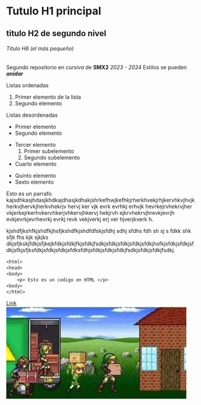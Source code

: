 # Tutulo H1 principal

## titulo H2 de segundo nivel

###### Titulo H6 (el más pequeño)

Segundo repositorio en _cursiva_ de __SMX2__ *2023 - 2024*
Estilos se pueden **_anidar_**

Listas ordenadas

1. Primer elemento de la lista
2. Segundo elemento

Listas desordenadas

* Primer elemento
* Segundo elemento
- Tercer elemento
    1. Primer subelemento
    2. Segundo subelemento
- Cuarto elemento
+ Quinto elemento
+ Sexto elemento

Esto es un parrafo kajsdhkasjhdasjkhdkajdhasjkdhakjshrkefhwjkefhkjrherkhvekjrhjkervhkvjhvjkherkvjhervkjherkvhekrjv hervj ker vjk evrk evrhkj erhvjk hevrkejrvhekrvjher vkjerkejrkerhvkervhkerjvhkervjhkervj hekjrvh ejkrvhekrvjhrevkjevrjh evkjevrkjevrhevrkj evrkj revk vekjverkj erj ver hjverjkverk h.

kjshdfjkshfkjshdfkjhsfjkshdfkjshdfdfskjsfdhj sdhj sfdhs fdh  sh sj s fdkk shk sfjk fhs kjk sjkjks dkjsfjkskjfdkjsfjkejkfdkjsfdkjfkjsfdkjfsdkjsfdkjsfdkjsfdkjsfdkjhsfkjsfdkjsfdkjsfdkjsfkjsfjksfdkjsfdkjsfdkjsfdksfdhjsfdkjsfdkjsfdkjfsdkjsfdkjsfdkjfsdkj.

```
<html>
<head>
<body>
    <p> Esto es un codigo en HTML </p>
<body>
</html> 
```

[Link](https://www.fje.edu/ca/jesuites-bellvitge "Enlace a la web del cole")
![LINKS de descarga](https://github.com/DrPol7/Repositorio2/blob/main/LinksDeDescarga.jpg "LINKS LINKS LINKS")